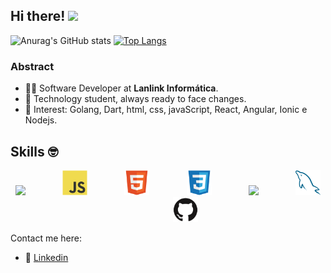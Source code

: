 ## Hi there! <img src="https://raw.githubusercontent.com/iampavangandhi/iampavangandhi/master/gifs/Hi.gif" width="30px"></h2>

![Anurag's GitHub stats](https://github-readme-stats.vercel.app/api?username=ianprogrammer&hide=contribs,prs&show_icons=true&theme=radical)  [![Top Langs](https://github-readme-stats.vercel.app/api/top-langs/?username=ianprogrammer&layout=compact)](https://github.com/anuraghazra/github-readme-stats)

### Abstract

- 👨‍💻 Software Developer at **Lanlink Informática**.
- 🌱 Technology student, always ready to face changes.
- 💙 Interest: Golang, Dart, html, css, javaScript, React, Angular, Ionic e Nodejs.

## Skills :nerd_face:
<p align="center">
    <img height="40" src="https://upload.wikimedia.org/wikipedia/commons/4/4e/Docker_%28container_engine%29_logo.svg">
    &nbsp;&nbsp;&nbsp;&nbsp;&nbsp;&nbsp;&nbsp;&nbsp;&nbsp;&nbsp;&nbsp;&nbsp;&nbsp;
    <img height="40" src="https://raw.githubusercontent.com/devicons/devicon/master/icons/javascript/javascript-original.svg">
    &nbsp;&nbsp;&nbsp;&nbsp;&nbsp;&nbsp;&nbsp;&nbsp;&nbsp;&nbsp;&nbsp;&nbsp;&nbsp;
    <img height="40" src="https://raw.githubusercontent.com/devicons/devicon/master/icons/html5/html5-original.svg">
    &nbsp;&nbsp;&nbsp;&nbsp;&nbsp;&nbsp;&nbsp;&nbsp;&nbsp;&nbsp;&nbsp;&nbsp;&nbsp;
    <img height="40" src="https://raw.githubusercontent.com/devicons/devicon/master/icons/css3/css3-original.svg">
    &nbsp;&nbsp;&nbsp;&nbsp;&nbsp;&nbsp;&nbsp;&nbsp;&nbsp;&nbsp;&nbsp;&nbsp;&nbsp;
    <img height="40" src="https://upload.wikimedia.org/wikipedia/commons/0/05/Go_Logo_Blue.svg">
    &nbsp;&nbsp;&nbsp;&nbsp;&nbsp;&nbsp;&nbsp;&nbsp;&nbsp;&nbsp;&nbsp;&nbsp;&nbsp;
    <img height="40" src="https://raw.githubusercontent.com/devicons/devicon/master/icons/mysql/mysql-original.svg">
    &nbsp;&nbsp;&nbsp;&nbsp;&nbsp;&nbsp;&nbsp;&nbsp;&nbsp;&nbsp;&nbsp;&nbsp;&nbsp;
    <img height="40" src="https://raw.githubusercontent.com/devicons/devicon/master/icons/github/github-original.svg">
   
</p>


Contact me here:
- 💬 [Linkedin](https://www.linkedin.com/in/claudio-iury-lemos-maia-1811b4155/)

<!--
**ianprogrammer/ianprogrammer** is a ✨ _special_ ✨ repository because its `README.md` (this file) appears on your GitHub profile.

Here are some ideas to get you started:

- 🔭 I’m currently working on ...
- 🌱 I’m currently learning ...
- 👯 I’m looking to collaborate on ...
- 🤔 I’m looking for help with ...
- 💬 Ask me about ...
- 📫 How to reach me: ...
- 😄 Pronouns: ...
- ⚡ Fun fact: ...
-->
